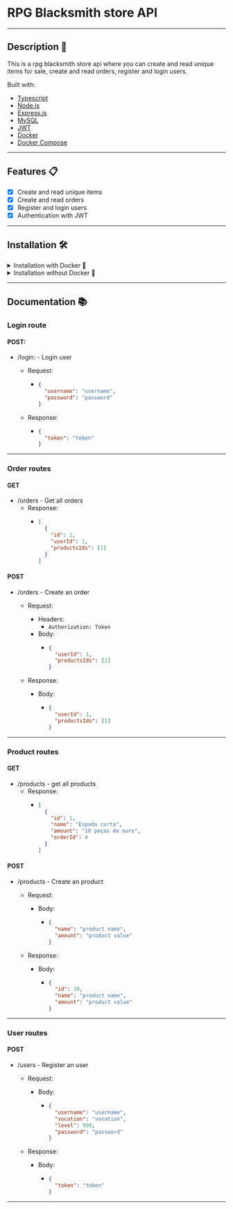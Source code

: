 # RPG Blacksmith store API

---

## Description 📜

This is a rpg blacksmith store api where you can create and read unique items for sale, create and read orders, register and login users.

Built with:

- [Typescript](https://www.typescriptlang.org/)
- [Node.js](https://nodejs.org/en/)
- [Express.js](https://expressjs.com/)
- [MySQL](https://www.mysql.com/)
- [JWT](https://jwt.io/)
- [Docker](https://www.docker.com/)
- [Docker Compose](https://docs.docker.com/compose/)


---

## Features 📋

- [x] Create and read unique items
- [x] Create and read orders
- [x] Register and login users
- [x] Authentication with JWT

---

## Installation 🛠

<details>
<summary>Installation with Docker 🐳</summary>

1. Clone the repository

```bash
git@github.com:davifalmeida/rpg-blacksmith-api.git
```

2. Enter the project folder

```bash
cd rpg-blacksmith-api
```

3. You need to have Docker and Docker Compose installed on your machine. If you don't have it, you can download it [here](https://docs.docker.com/get-docker/) and [here](https://docs.docker.com/compose/install/).

4. Run the following command to start the containers

```bash
docker-compose up -d
```

5. Connect to container

```bash
docker exec -it trybesmith
```

6. Install dependencies and initialize API

> In terminal of container

```bash
npm install && npm start
```

7. The API will be running on port 3000. You can access it by going to [http://localhost:3000](http://localhost:3000)

</details>

<details>
<summary>Installation without Docker 🌊</summary>

1. Clone the repository

```bash
git@github.com:davifalmeida/rpg-blacksmith-api.git
```

2. Enter the project folder

```bash
cd rpg-blacksmith-api
```

3. Install the dependencies

```bash
npm install
```

4. You need to have MySQL installed on your machine. If you don't have it, you can download it [here](https://dev.mysql.com/downloads/).

5. Create an `.env` file in the root of the project and add the following environment variables

```.env
MYSQL_USER=YOUR_MYSQL_USER
MYSQL_PASSWORD=YOUR_MYSQL_PASSWORD
MYSQL_HOST=YOUR_MYSQL_HOST
JWT_SECRET=YOUR_JWT_SECRET
```

6. Run the migration script in a database manager like [DBeaver](https://dbeaver.io/)

[migration](./migration.sql)

7. Initialize the API

```bash
npm start
```

8. The API will be running on port 3000. You can access it by going to [http://localhost:3000](http://localhost:3000)

</details>

---

## Documentation 📚

### Login route

#### POST:

- /login: - Login user

  - Request:

    - ```json
      {
        "username": "username",
        "password": "password"
      }
      ```

  - Response:
    - ```json
      {
        "token": "token"
      }
      ```

---

### Order routes

#### GET

- /orders - Get all orders
  - Response:
    - ```json
      [
        {
          "id": 1,
          "userId": 1,
          "productsIds": [1]
        }
      ]
      ```

#### POST

- /orders - Create an order

  - Request:

    - Headers:
      - `Authorization: Token`
    - Body:
      - ```json
        {
          "userId": 1,
          "productsIds": [1]
        }
        ```

  - Response:
    - Body:
      - ```json
        {
          "userId": 1,
          "productsIds": [1]
        }
        ```

---

### Product routes

#### GET

- /products - get all products
  - Response:
    - ```json
      [
        {
          "id": 1,
          "name": "Espada curta",
          "amount": "10 peças de ouro",
          "orderId": 4
        }
      ]
      ```

#### POST

- /products - Create an product

  - Request:

    - Body:
      - ```json
        {
          "name": "product name",
          "amount": "product value"
        }
        ```

  - Response:

    - Body:

      - ```json
        {
          "id": 10,
          "name": "product name",
          "amount": "product value"
        }
        ```

---

### User routes

#### POST

- /users - Register an user

  - Request:

    - Body:
      - ```json
        {
          "username": "username",
          "vocation": "vocation",
          "level": 999,
          "password": "password"
        }
        ```

  - Response:
    - Body:
      - ```json
        {
          "token": "token"
        }
        ```

---
